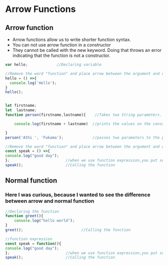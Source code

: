 # Arrow Functions
## Arrow function
* Arrow functions allow us to write shorter function syntax.
* You can not use arrow function in a constructor
* They cannot be called with the new keyword. Doing that throws an error indicating that the function is not a constructor.





```javascript
var hello;             //Declaring variable

//Remove the word "function" and place arrow between the argument and opening body bracket
hello = () =>{
  console.log('Hello');
}
hello();
```
```javascript

let firstname;
let  lastname;
function person(firstname,lastname){    //Takes two String parameters.

    console.log(firstname + lastname)  //prints the values on the console.

}
person('Athi ', 'Fukama');             //passes two parameters to the person() function.
```

```javascript
//Remove the word "function" and place arrow between the argument and opening body bracket
const speak = () =>{
console.log("good day");
};                         //when we use function expression,you put semicolon at the end of the function
speak();                   //Calling the function
```

## Normal function
### Here I was curious, because I wanted to see the difference between arrow and normal function
```javascript
//Declaring the function
function greet(){
    console.log("hello world");
}
greet();                          //Calling the function

```

```javascript
//function expression
const speak = function(){
console.log("good day");
};                         //when we use function expression,you put semicolon at the end of the function
speak();                   //Calling the function
```